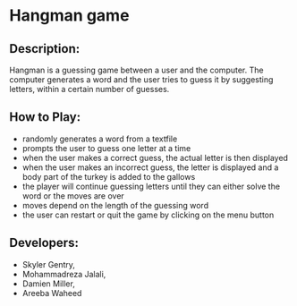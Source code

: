  
# **Hangman game**
 
## **Description:**
 
Hangman is a guessing game between a user and the computer. The computer generates a word and the user tries to guess it by suggesting letters, within a certain number of guesses.
 
	
	
 ## **How to Play:**
 
 - randomly generates a word from a textfile
 - prompts the user to guess one letter at a time
 - when the user makes a correct guess, the actual letter is then displayed 
 - when the user makes an incorrect guess, the letter is displayed and a body part of the turkey is added to the gallows
 - the player will continue guessing letters until they can either solve the word or the moves are over
 - moves depend on the length of the guessing word
 - the user can restart or quit the game by clicking on the menu button
 
## **Developers:**
- Skyler Gentry,
- Mohammadreza Jalali,
- Damien Miller,
- Areeba Waheed

